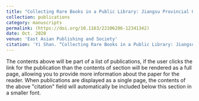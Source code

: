 ```yaml
---
title: "Collecting Rare Books in a Public Library: Jiangsu Provincial Guoxue Library in the Nanjing Decade (1927-1937)"
collection: publications
category: manuscripts
permalink: (https://doi.org/10.1163/22106286-12341342)
date: Oct. 2020
venue: 'East Asian Publishing and Society'
citation: 'Yi Shan. “Collecting Rare Books in a Public Library: Jiangsu Provincial Guoxue Library in the Nanjing Decade (1927-1937),” East Asian Publishing and Society (Leiden: Brill), No.10 (2), Oct 2020, 125–158.'
---
```

The contents above will be part of a list of publications, if the user clicks the link for the publication than the contents of section will be rendered as a full page, allowing you to provide more information about the paper for the reader. When publications are displayed as a single page, the contents of the above "citation" field will automatically be included below this section in a smaller font.
